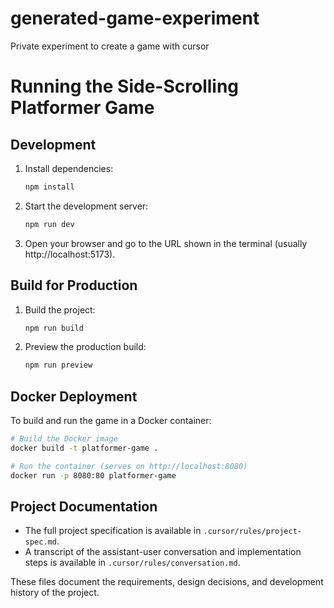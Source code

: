 # generated-game-experiment
Private experiment to create a game with cursor

# Running the Side-Scrolling Platformer Game

## Development

1. Install dependencies:
   ```sh
   npm install
   ```
2. Start the development server:
   ```sh
   npm run dev
   ```
3. Open your browser and go to the URL shown in the terminal (usually http://localhost:5173).

## Build for Production

1. Build the project:
   ```sh
   npm run build
   ```
2. Preview the production build:
   ```sh
   npm run preview
   ```

## Docker Deployment

To build and run the game in a Docker container:

```sh
# Build the Docker image
docker build -t platformer-game .

# Run the container (serves on http://localhost:8080)
docker run -p 8080:80 platformer-game
```

## Project Documentation

- The full project specification is available in `.cursor/rules/project-spec.md`.
- A transcript of the assistant-user conversation and implementation steps is available in `.cursor/rules/conversation.md`.

These files document the requirements, design decisions, and development history of the project.
